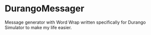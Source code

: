 # DurangoMessager
Message generator with Word Wrap written specifically for Durango Simulator to make my life easier.
